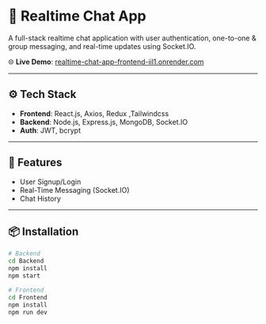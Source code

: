 # 💬 Realtime Chat App

A full-stack realtime chat application with user authentication, one-to-one & group messaging, and real-time updates using Socket.IO.

🌐 **Live Demo**: [realtime-chat-app-frontend-iil1.onrender.com](https://realtime-chat-app-frontend-iil1.onrender.com)

---

## ⚙️ Tech Stack

- **Frontend**: React.js, Axios, Redux ,Tailwindcss 
- **Backend**: Node.js, Express.js, MongoDB, Socket.IO
- **Auth**: JWT, bcrypt

---

## 🚀 Features

- User Signup/Login
- Real-Time Messaging (Socket.IO)
- Chat History
---

## 📦 Installation

```bash
# Backend
cd Backend
npm install
npm start

# Frontend
cd Frontend
npm install
npm run dev
